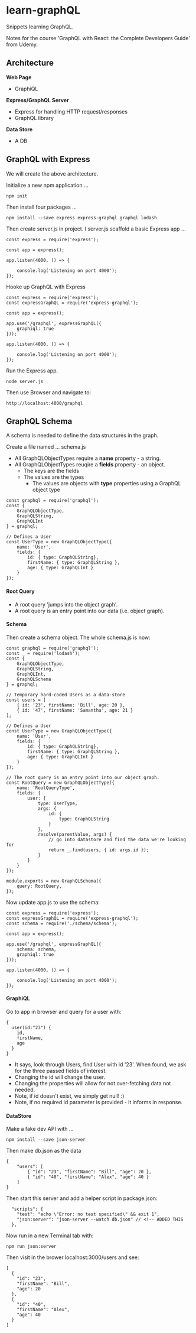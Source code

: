 # learn-graphQL

Snippets learning GraphQL.

Notes for the course 'GraphQL with React: the Complete Developers Guide' from Udemy.


## Architecture

__Web Page__

* GraphiQL


__Express/GraphQL Server__

* Express for handling HTTP request/responses
* GraphQL library

__Data Store__

* A DB

## GraphQL with Express

We will create the above architecture.

Initialize a new npm application ...

````
npm init
````

Then install four packages ...

````
npm install --save express express-graphql graphql lodash
````

Then create server.js in project. I server.js scaffold a basic Express app ...


````
const express = require('express');

const app = express();

app.listen(4000, () => {

    console.log('Listening on port 4000');
});
````

Hooke up GraphQL with Express

````
const express = require('express');
const expressGraphQL = require('express-graphql');

const app = express();

app.use('/graphql', expressGraphQL({
    graphiql: true
}));

app.listen(4000, () => {

    console.log('Listening on port 4000');
});
````

Run the Express app.

````
node server.js
````

Then use Browser and navigate to:

````
http://localhost:4000/graphql
````

## GraphQL Schema

A schema is needed to define the data structures in the graph.

Create a file named ... schema.js

* All GraphQLObjectTypes require a __name__ property - a string.
* All GraphQLObjectTypes reuqire a __fields__ property - an object.
  * The keys are the fields
  * The values are the types
      * The values are objects with __type__ properties using a GraphQL object type

````
const graphql = require('graphql');
const {
    GraphQLObjectType,
    GraphQLString,
    GraphQLInt
} = graphql;

// Defines a User
const UserType = new GraphQLObjectType({
    name: 'User',
    fields: {
        id: { type: GraphQLString},
        firstName: { type: GraphQLString },
        age: { type: GraphQLInt }
    }
});
````
      
#### Root Query

* A root query 'jumps into the object graph'.  
* A root query is an entry point into our data (i.e. object graph).
     
     
#### Schema     

Then create a schema object.  The whole schema.js is now: 

````
const graphql = require('graphql');
const _ = require('lodash');
const {
    GraphQLObjectType,
    GraphQLString,
    GraphQLInt,
    GraphQLSchema
} = graphql;

// Temporary hard-coded Users as a data-store
const users = [
    { id: '23', firstName: 'Bill', age: 20 },
    { id: '47', firstName: 'Samantha', age: 21 }
];

// Defines a User
const UserType = new GraphQLObjectType({
    name: 'User',
    fields: {
        id: { type: GraphQLString},
        firstName: { type: GraphQLString },
        age: { type: GraphQLInt }
    }
});

// The root query is an entry point into our object graph.
const RootQuery = new GraphQLObjectType({
    name: 'RootQueryType',
    fields: {
        user: {
            type: UserType,
            args: { 
                id: { 
                    type: GraphQLString 
                } 
            },
            resolve(parentValue, args) {
                // go into datastore and find the data we're looking for
                return _.find(users, { id: args.id });
            }
        }
    }
});

module.exports = new GraphQLSchema({
    query: RootQuery,
});

````

Now update app.js to use the schema: 

````
const express = require('express');
const expressGraphQL = require('express-graphql');
const schema = require('./schema/schema');

const app = express();

app.use('/graphql', expressGraphQL({
    schema: schema,
    graphiql: true
}));

app.listen(4000, () => {

    console.log('Listening on port 4000');
});
````

#### GraphiQL 

Go to app in browser and query for a user with:

````
{
  user(id:"23") {
    id, 
    firstName,
    age
  }
}
````

* It says, look through Users, find User with id '23'.  When found, we ask for the three passed fields of interest.
* Changing the id will change the user.
* Changing the properties will allow for not over-fetching data not needed.
* Note, if id doesn't exist, we simply get null! :)
* Note, if no required id parameter is provided - it informs in response.

#### DataStore

Make a fake dev API with ...

````
npm install --save json-server
````

Then make db.json as the data 

````
{
    "users": [
        { "id": "23", "firstName": "Bill", "age": 20 },
        { "id": "40", "firstName": "Alex", "age": 40 }
    ]
}
````

Then start this server and add a helper script in package.json: 

````
  "scripts": {
    "test": "echo \"Error: no test specified\" && exit 1", 
    "json:server": "json-server --watch db.json" // <!-- ADDED THIS
  },
````

Now run in a new Terminal tab with:

````
npm run json:server
````

Then visit in the brower localhost:3000/users and see:

````
[
  {
    "id": "23",
    "firstName": "Bill",
    "age": 20
  },
  {
    "id": "40",
    "firstName": "Alex",
    "age": 40
  }
]
````